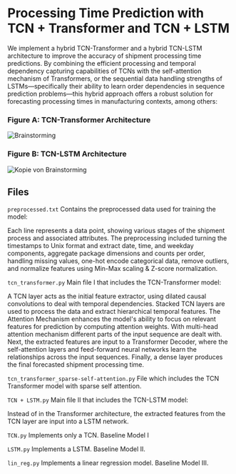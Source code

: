 # Processing Time Prediction with TCN + Transformer and TCN + LSTM

We implement a hybrid TCN-Transformer and a hybrid TCN-LSTM architecture to improve the accuracy of shipment processing time predictions. By combining the efficient processing and temporal dependency capturing capabilities of TCNs with the self-attention mechanism of Transformers, or the sequential data handling strengths of LSTMs—specifically their ability to learn order dependencies in sequence prediction problems—this hybrid approach offers a robust solution for forecasting processing times in manufacturing contexts, among others:

### Figure A: TCN-Transformer Architecture
![Brainstorming](https://github.com/KatharinaTrinley/Prediction-model-TCN-Transformer/assets/152901977/9e712f20-9827-4937-ba4e-633864136b50) 

### Figure B: TCN-LSTM Architecture
![Kopie von Brainstorming](https://github.com/KatharinaTrinley/Prediction-model-TCN-Transformer/assets/152901977/428675db-4883-46b4-881a-63de4c373253) 

## Files
`preprocessed.txt` Contains the preprocessed data used for training the model:

Each line represents a data point, showing various stages of the shipment process and associated attributes. The preprocessing included turning the timestamps to Unix format and extract date, time, and weekday components, aggregate package dimensions and counts per order, handling missing values, one-hot encode categorical data, remove outliers, and normalize features using Min-Max scaling & Z-score normalization.

`tcn_transformer.py` Main file I that includes the TCN-Transformer model:

A TCN layer acts as the initial feature extractor, using dilated causal convolutions to deal with temporal dependencies. 
Stacked TCN layers are used to process the data and extract hierarchical temporal features. 
The Attention Mechanism enhances the model's ability to focus on relevant features for prediction by computing attention weights.
With multi-head attention mechanism different parts of the input sequence are dealt with. 
Next, the extracted features are input to a Transformer Decoder, where the self-attention layers and feed-forward neural networks learn the relationships across the input sequences. 
Finally, a dense layer produces the final forecasted shipment processing time.

`tcn_transformer_sparse-self-attention.py` File which includes the TCN Transformer model with sparse self attention.

`TCN + LSTM.py` Main file II that includes the TCN-LSTM model: 

Instead of in the Transformer architecture, the extracted features from the TCN layer are input into a LSTM network.

`TCN.py` Implements only a TCN. Baseline Model I

`LSTM.py` Implements a LSTM. Baseline Model II.

`lin_reg.py` Implements a linear regression model. Baseline Model III.


